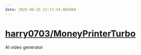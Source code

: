 ```yaml
---
date: 2025-06-25 22:17:54.885968
---
```


# [harry0703/MoneyPrinterTurbo](https://github.com/harry0703/MoneyPrinterTurbo)

AI video generator